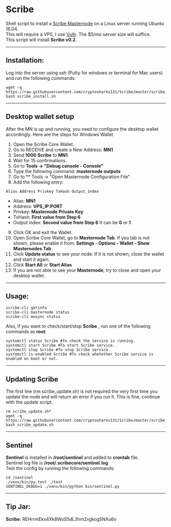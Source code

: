 # Scribe
Shell script to install a [Scribe Masternode](http://scribe.network/) on a Linux server running Ubuntu 16.04.  
This will require a VPS, I use [Vultr](https://www.vultr.com/?ref=7310394).  The $5/mo server size will suffice.  
This script will install **Scribe v0.2**.
***

## Installation:
Log into the server using ssh (Putty for windows or terminal for Mac users) and run the following commands:
```
wget -q https://raw.githubusercontent.com/cryptosharks131/Scribe/master/scribe_install.sh
bash scribe_install.sh
```
***

## Desktop wallet setup

After the MN is up and running, you need to configure the desktop wallet accordingly. Here are the steps for Windows Wallet
1. Open the Scribe Core Wallet.
2. Go to RECEIVE and create a New Address: **MN1**
3. Send **1000** **Scribe** to **MN1**.
4. Wait for 15 confirmations.
5. Go to **Tools -> "Debug console - Console"**
6. Type the following command: **masternode outputs**
7. Go to  ** Tools -> "Open Masternode Configuration File"
8. Add the following entry:
```
Alias Address Privkey TxHash Output_index
```
* Alias: **MN1**
* Address: **VPS_IP:PORT**
* Privkey: **Masternode Private Key**
* TxHash: **First value from Step 6** 
* Output index:  **Second value from Step 6** It can be **0** or **1**
9. Click OK and exit the Wallet.
10. Open Scribe Core Wallet, go to **Masternode Tab**. If you tab is not shown, please enable it from: **Settings - Options - Wallet - Show Masternodes Tab**
11. Click **Update status** to see your node. If it is not shown, close the wallet and start it again.
10. Click **Start All** or **Start Alias**
11. If you are not able to see your **Masternode**, try to close and open your desktop wallet.
***

## Usage:
```
scribe-cli getinfo
scribe-cli masternode status
scribe-cli mnsync status
```
Also, if you want to check/start/stop **Scribe** , run one of the following commands as **root**:
```
systemctl status Scribe #To check the service is running.
systemctl start Scribe #To start Scribe service.
systemctl stop Scribe #To stop Scribe service.
systemctl is-enabled Scribe #To check whetether Scribe service is enabled on boot or not.
```
***

## Updating Scribe
The first line (rm scribe_update.sh) is not required the very first time you update the node and will return an error if you run it.  This is fine, continue with the update script.
```
rm scribe_update.sh*
wget -q https://raw.githubusercontent.com/cryptosharks131/Scribe/master/scribe_update.sh
bash scribe_update.sh
```
***

## Sentinel

**Sentinel** is installed in **/root/sentinel** and added to **crontab** file.  
Sentinel log file is **/root/.scribecore/sentinel.log**  
Test the config by running the following commands:
```
cd /sentinel
./venv/bin/py.test ./test
SENTINEL_DEBUG=1 ./venv/bin/python bin/sentinel.py
```
***

## Tip Jar:  

**Scribe**: REHrrmEkx4Xk8WoS5dL3hm2xgkog5NXu6o  
